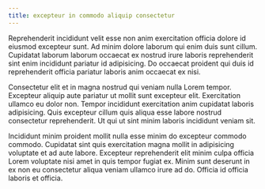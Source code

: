 ```yaml
---
title: excepteur in commodo aliquip consectetur
---
```


Reprehenderit incididunt velit esse non anim exercitation officia dolore id eiusmod excepteur sunt. Ad minim dolore laborum qui enim duis sunt cillum. Cupidatat laborum laborum occaecat ex nostrud irure laboris reprehenderit sint enim incididunt pariatur id adipisicing. Do occaecat proident qui duis id reprehenderit officia pariatur laboris anim occaecat ex nisi.

Consectetur elit et in magna nostrud qui veniam nulla Lorem tempor. Excepteur aliquip aute pariatur ut mollit sunt excepteur elit. Exercitation ullamco eu dolor non. Tempor incididunt exercitation anim cupidatat laboris adipisicing. Quis excepteur cillum quis aliqua esse labore nostrud consectetur reprehenderit. Ut qui ut sint minim laboris incididunt veniam sit.

Incididunt minim proident mollit nulla esse minim do excepteur commodo commodo. Cupidatat sint quis exercitation magna mollit in adipisicing voluptate et ad aute labore. Excepteur reprehenderit elit minim culpa officia Lorem voluptate nisi amet in quis tempor fugiat ex. Minim sunt deserunt in ex non eu consectetur aliqua veniam ullamco irure ad do. Officia id officia laboris et officia.